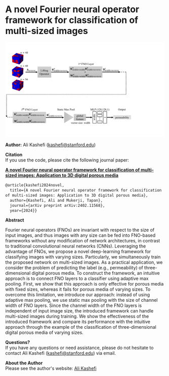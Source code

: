 # A novel Fourier neural operator framework for classification of multi-sized images
![pic](./Fig1_V2.png) <br>

**Author:** Ali Kashefi (kashefi@stanford.edu)<br>
      
**Citation** <br>
If you use the code, please cite the following journal paper: <br>

**[A novel Fourier neural operator framework for classification of multi-sized images: Application to 3D digital porous media](https://arxiv.org/abs/2402.11568)**

    @article{kashefi2024novel,
      title={A novel Fourier neural operator framework for classification of multi-sized images: Application to 3D digital porous media},
      author={Kashefi, Ali and Mukerji, Tapan},
      journal={arXiv preprint arXiv:2402.11568},
      year={2024}}

**Abstract** <be>

Fourier neural operators (FNOs) are invariant with respect to the size of input images, and thus images with any size can be fed into FNO-based frameworks without any modification of network architectures, in contrast to traditional convolutional neural networks (CNNs). Leveraging the advantage of FNOs, we propose a novel deep-learning framework for classifying images with varying sizes. Particularly, we simultaneously train the proposed network on multi-sized images. As a practical application, we consider the problem of predicting the label (e.g., permeability) of three-dimensional digital porous media. To construct the framework, an intuitive approach is to connect FNO layers to a classifier using adaptive max pooling. First, we show that this approach is only effective for porous media with fixed sizes, whereas it fails for porous media of varying sizes. To overcome this limitation, we introduce our approach: instead of using adaptive max pooling, we use static max pooling with the size of channel width of FNO layers. Since the channel width of the FNO layers is independent of input image size, the introduced framework can handle multi-sized images during training. We show the effectiveness of the introduced framework and compare its performance with the intuitive approach through the example of the classification of three-dimensional digital porous media of varying sizes.

**Questions?** <br>
If you have any questions or need assistance, please do not hesitate to contact Ali Kashefi (kashefi@stanford.edu) via email.

**About the Author** <br>
Please see the author's website: [Ali Kashefi](https://web.stanford.edu/~kashefi/) 
